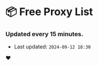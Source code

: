 # :package: Free Proxy List
### Updated every 15 minutes.

- Last updated: `2024-09-12 18:30`

:heart:
